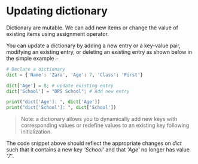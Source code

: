 # Updating dictionary

Dictionary are mutable. We can add new items or change the value of existing items using assignment operator.

You can update a dictionary by adding a new entry or a key-value pair, modifying an existing entry, or deleting an existing entry as shown below in the simple example −

```python
# Declare a dictionary
dict = {'Name': 'Zara', 'Age': 7, 'Class': 'First'}

dict['Age'] = 8; # update existing entry
dict['School'] = "DPS School"; # Add new entry

print("dict['Age']: ", dict['Age'])
print("dict['School']: ", dict['School'])
```

> Note: a dictionary allows you to dynamically add new keys with corresponding values or redefine values to an existing key following initialization.

The code snippet above should reflect the appropriate changes on _dict_ such that it contains a new key _'School'_ and that _'Age'_ no longer has value _'7'_.

